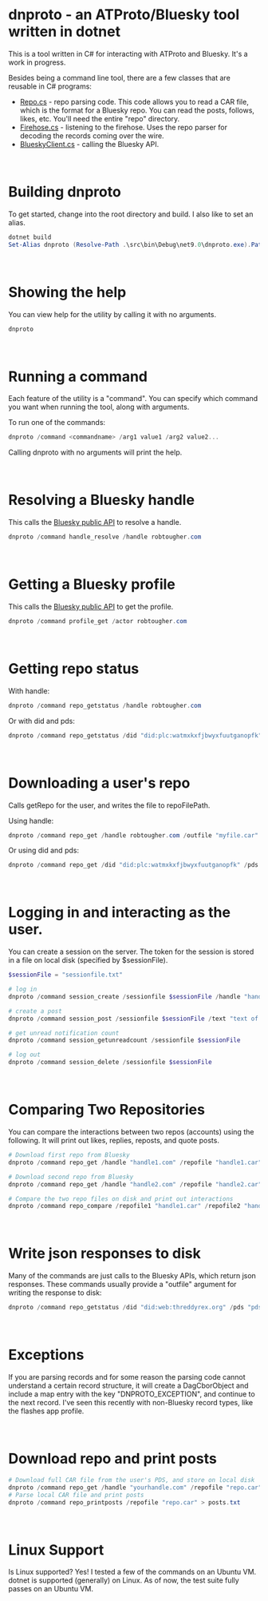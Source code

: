 # dnproto - an ATProto/Bluesky tool written in dotnet

This is a tool written in C# for interacting with ATProto and Bluesky. It's a work in progress.

Besides being a command line tool, there are a few classes that are reusable in C# programs:

- [Repo.cs](/src/repo/Repo.cs) - repo parsing code. This code allows you to read a CAR file, which is the format for a Bluesky repo. You can read the posts, follows, likes, etc. You'll need the entire "repo" directory.
- [Firehose.cs](/src/firehose/Firehose.cs) - listening to the firehose. Uses the repo parser for decoding the records coming over the wire.
- [BlueskyClient.cs](/src/ws/BlueskyClient.cs) - calling the Bluesky API.


&nbsp;

# Building dnproto

To get started, change into the root directory and build. I also like to set an alias.

```powershell
dotnet build
Set-Alias dnproto (Resolve-Path .\src\bin\Debug\net9.0\dnproto.exe).Path
```


&nbsp;

# Showing the help

You can view help for the utility by calling it with no arguments.

```powershell
dnproto
```


&nbsp;

# Running a command

Each feature of the utility is a "command". You can specify which command you want when running the tool, along with arguments.

To run one of the commands:

```powershell
dnproto /command <commandname> /arg1 value1 /arg2 value2...
```

Calling dnproto with no arguments will print the help.


&nbsp;

# Resolving a Bluesky handle

This calls the [Bluesky public API](https://public.api.bsky.app/xrpc/com.atproto.identity.resolveHandle) to resolve a handle.

```powershell
dnproto /command handle_resolve /handle robtougher.com
```


&nbsp;

# Getting a Bluesky profile

This calls the [Bluesky public API](https://public.api.bsky.app/xrpc/app.bsky.actor.getProfile) to get the profile.

```powershell
dnproto /command profile_get /actor robtougher.com
```


&nbsp;

# Getting repo status

With handle:

```powershell
dnproto /command repo_getstatus /handle robtougher.com
```

Or with did and pds:
```powershell
dnproto /command repo_getstatus /did "did:plc:watmxkxfjbwyxfuutganopfk" /pds "pds01.threddy.social"
```

&nbsp;

# Downloading a user's repo

Calls getRepo for the user, and writes the file to repoFilePath.

Using handle:

```powershell
dnproto /command repo_get /handle robtougher.com /outfile "myfile.car"
```

Or using did and pds:

```powershell
dnproto /command repo_get /did "did:plc:watmxkxfjbwyxfuutganopfk" /pds "pds01.threddy.social" /outfile "myfile.car"
```




&nbsp;

# Logging in and interacting as the user.

You can create a session on the server. The token for the session is
stored in a file on local disk (specified by $sessionFile).

```powershell
$sessionFile = "sessionfile.txt"

# log in
dnproto /command session_create /sessionfile $sessionFile /handle "handle" /password "password"

# create a post
dnproto /command session_post /sessionfile $sessionFile /text "text of post"

# get unread notification count
dnproto /command session_getunreadcount /sessionfile $sessionFile

# log out
dnproto /command session_delete /sessionfile $sessionFile
```


&nbsp;

# Comparing Two Repositories

You can compare the interactions between two repos (accounts) using the following.
It will print out likes, replies, reposts, and quote posts.

```powershell
# Download first repo from Bluesky
dnproto /command repo_get /handle "handle1.com" /repofile "handle1.car"

# Download second repo from Bluesky
dnproto /command repo_get /handle "handle2.com" /repofile "handle2.car"

# Compare the two repo files on disk and print out interactions
dnproto /command repo_compare /repofile1 "handle1.car" /repofile2 "handle2.car"
```



&nbsp;

# Write json responses to disk

Many of the commands are just calls to the Bluesky APIs, which return json responses. 
These commands usually provide a "outfile" argument for writing the response to disk:

```powershell
dnproto /command repo_getstatus /did "did:web:threddyrex.org" /pds "pds01.threddy.social" /outfile "file_path_to_create"
```



&nbsp;

# Exceptions

If you are parsing records and for some reason the parsing code cannot understand 
a certain record structure, it will create a DagCborObject and include a map entry 
with the key "DNPROTO_EXCEPTION", and continue to the next record. 
I've seen this recently with non-Bluesky record types, like the flashes app profile.




&nbsp;

# Download repo and print posts


```powershell
# Download full CAR file from the user's PDS, and store on local disk
dnproto /command repo_get /handle "yourhandle.com" /repofile "repo.car"
# Parse local CAR file and print posts
dnproto /command repo_printposts /repofile "repo.car" > posts.txt
```



&nbsp;

# Linux Support

Is Linux supported? Yes! I tested a few of the commands on an Ubuntu VM. dotnet is supported (generally) on Linux.
As of now, the test suite fully passes on an Ubuntu VM.

